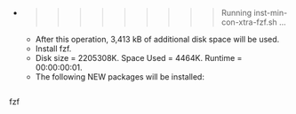 * >>>>>>>>> Running inst-min-con-xtra-fzf.sh ...
  * After this operation, 3,413 kB of additional disk space will be used.
  * Install fzf.
  * Disk size = 2205308K. Space Used = 4464K. Runtime = 00:00:00:01.
  * The following NEW packages will be installed:
  ```bash
fzf
  ```
